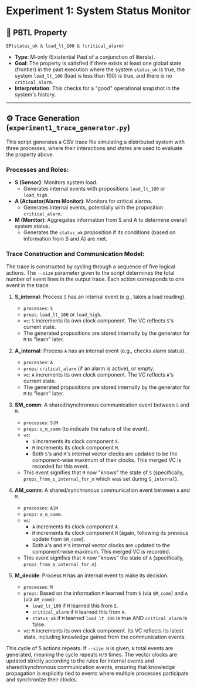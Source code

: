 # Experiment 1: System Status Monitor

## 🎯 PBTL Property

`EP(status_ok & load_lt_100 & !critical_alarm)`

* **Type**: M-only (Existential Past of a conjunction of literals).
* **Goal**: The property is satisfied if there exists at least one global state (frontier) in the past execution where the system `status_ok` is true, the system `load_lt_100` (load is less than 100) is true, and there is no `critical_alarm`.
* **Interpretation**: This checks for a "good" operational snapshot in the system's history.

---

## ⚙️ Trace Generation (`experiment1_trace_generator.py`)

This script generates a CSV trace file simulating a distributed system with three processes, where their interactions and states are used to evaluate the property above.

### Processes and Roles:

* **S (Sensor)**: Monitors system load.
    * Generates internal events with propositions `load_lt_100` or `load_high`.
* **A (Actuator/Alarm Monitor)**: Monitors for critical alarms.
    * Generates internal events, potentially with the proposition `critical_alarm`.
* **M (Monitor)**: Aggregates information from S and A to determine overall system status.
    * Generates the `status_ok` proposition if its conditions (based on information from S and A) are met.

### Trace Construction and Communication Model:

The trace is constructed by cycling through a sequence of five logical actions. The `--size` parameter given to the script determines the total number of event lines in the output trace. Each action corresponds to one event in the trace:

1.  **S_internal**: Process `S` has an internal event (e.g., takes a load reading).
    * `processes`: `S`
    * `props`: `load_lt_100` or `load_high`.
    * `vc`: `S` increments its own clock component. The VC reflects `S`'s current state.
    * The generated propositions are stored internally by the generator for `M` to "learn" later.

2.  **A_internal**: Process `A` has an internal event (e.g., checks alarm status).
    * `processes`: `A`
    * `props`: `critical_alarm` (if an alarm is active), or empty.
    * `vc`: `A` increments its own clock component. The VC reflects `A`'s current state.
    * The generated propositions are stored internally by the generator for `M` to "learn" later.

3.  **SM_comm**: A shared/synchronous communication event between `S` and `M`.
    * `processes`: `S|M`
    * `props`: `s_m_comm` (to indicate the nature of the event).
    * `vc`:
        * `S` increments its clock component `S`.
        * `M` increments its clock component `M`.
        * Both `S`'s and `M`'s internal vector clocks are updated to be the component-wise maximum of their clocks. This merged VC is recorded for this event.
    * This event signifies that `M` now "knows" the state of `S` (specifically, `props_from_s_internal_for_m` which was set during `S_internal`).

4.  **AM_comm**: A shared/synchronous communication event between `A` and `M`.
    * `processes`: `A|M`
    * `props`: `a_m_comm`.
    * `vc`:
        * `A` increments its clock component `A`.
        * `M` increments its clock component `M` (again, following its previous update from `SM_comm`).
        * Both `A`'s and `M`'s internal vector clocks are updated to the component-wise maximum. This merged VC is recorded.
    * This event signifies that `M` now "knows" the state of `A` (specifically, `props_from_a_internal_for_m`).

5.  **M_decide**: Process `M` has an internal event to make its decision.
    * `processes`: `M`
    * `props`: Based on the information `M` learned from `S` (via `SM_comm`) and `A` (via `AM_comm`):
        * `load_lt_100` if `M` learned this from `S`.
        * `critical_alarm` if `M` learned this from `A`.
        * `status_ok` if `M` learned `load_lt_100` is true AND `critical_alarm` is false.
    * `vc`: `M` increments its own clock component. Its VC reflects its latest state, including knowledge gained from the communication events.

This cycle of 5 actions repeats. If `--size N` is given, `N` total events are generated, meaning the cycle repeats `N/5` times. The vector clocks are updated strictly according to the rules for internal events and shared/synchronous communication events, ensuring that knowledge propagation is explicitly tied to events where multiple processes participate and synchronize their clocks.